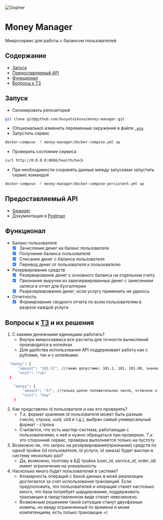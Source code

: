 ![Gopher](https://user-images.githubusercontent.com/29982395/200129257-71a4c973-78ad-43e6-a1b3-353427fee487.jpeg)
# Money Manager

Микросервис для работы с балансом пользователей


## Содержание
- [Запуск](#запуск)
- [Предоставляемый API](#предоставляемый-api)
- [Функционал](#функционал)
- [Вопросы к ТЗ](#вопросы-к-тз-и-их-решения)

## Запуск
- Склонировать репозиторий
```sh
git clone git@github.com:Gusyatnikova/money-manager.git   
```
- (Опционально) изменить переменные окружения в файле [`.env`](.env)
- Запустить сервис
```sh
docker-compose -f money-manager/docker-compose.yml up
```
- Проверить состояние сервиса
```sh
curl http://0.0.0.0:8888/healthcheck
```
- При необходимости сохранять данные между запусками запустить сервис командой
```sh
docker-compose -f money-manager/docker-compose-persistent.yml up
```

## Предоставляемый API
- [Swagger](http://0.0.0.0:8888/swagger/index.html)
- Документация в [Postman](https://documenter.getpostman.com/view/17987701/2s8YYBRmmE)
## Функционал
- Баланс пользователя
  - [x] Зачисление денег на баланс пользователя
  - [x] Получение баланса пользователя
  - [x] Списание денег с баланса пользователя
  - [x] Перевод денег от пользователя к пользователю
- Резервирование средств
  - [x] Резервирование денег с основного баланса на отдельном счету
  - [x] Признание выручки из зарезервированных денег с занесением записи в отчет для бухгалтерии
  - [x] Разрезервирование денег, если услугу применить не удалось
- Отчетность
  - [x] Формирование сводного отчета по всем пользователям в разрезе каждой услуги

## Вопросы к [ТЗ](https://github.com/avito-tech/internship_backend_2022) и их решения
1. С какими денежными единицами работать?
    * Внутри микросервиса все расчеты для точности вычислений производятся в копейках
    * Для удобства использования API поддерживает работу как с рублями, так и с копейками.
  ```sh
    "money": {
        "amount": "101.57", //также допустимо: 101.1, 101, 101.00, значение 0 недопустимо
        "unit": "rub"
    }
```  
```sh
    "money": {
        "amount": "57", //только целое положительное число, отличное от 0
        "unit": "kop"
    }
```
2. Как представлен id пользователя и как его проверять?
   * Т.к. формат хранения id пользователя может быть разным (число, строка, uuid, ulid и т.д.), выбран самый универсальный формат - строка.
   * Считается, что есть мастер-система, работающая с пользователями, к ней и нужно обращаться при проверках. Т.к. это сторонний сервис, проверка выполняется только на пустоту
3. Возможно ли, что запрос на резервирование(признание) средств по одной тройке (id пользователя, id услуги, id заказа)
   будет выслан в систему несколько раз?
   * Да, возможно, поэтому в БД тройка (user_id, service_id, order_id) имеет ограничение на уникальность
4. Насколько много будет пользователей в системе?
   * Атомарность операций с базой данных в моей реализации достигается за счет использования транзакций. Если предположить, что 
   пользователей и операций станет настолько много, что база потребует шардирования, поддерживать транзакции в представленном виде станет невозможно.
   * Возможным решением такой ситуации станут двухфазные комиты, но ввиду ограниченный по времени и моим компетенциям, есть только транзакции =)
##